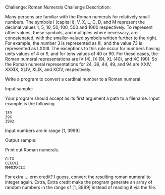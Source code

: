 Challenge: Roman Numerals
Challenge Description:

Many persons are familiar with the Roman numerals for relatively small numbers. The symbols I (capital i), V, X, L, C, D, and M
represent the decimal values 1, 5, 10, 50, 100, 500 and 1000 respectively. To represent other values, these symbols, and multiples 
where necessary, are concatenated, with the smaller-valued symbols written further to the right. For example, the number 3 is 
represented as III, and the value 73 is represented as LXXIII. The exceptions to this rule occur for numbers having units values 
of 4 or 9, and for tens values of 40 or 90. For these cases, the Roman numeral representations are IV (4), IX (9), XL (40), and 
XC (90). So the Roman numeral representations for 24, 39, 44, 49, and 94 are XXIV, XXXIX, XLIV, XLIX, and XCIV, respectively. 

Write a program to convert a cardinal number to a Roman numeral.

Input sample:

Your program should accept as its first argument a path to a filename. Input example is the following
```
159
296
3992
```
Input numbers are in range [1, 3999]

Output sample:

Print out Roman numerals.
```
CLIX
CCXCVI
MMMCMXCII
```

For extra ... erm credit? I guess, convert the resulting roman numeral to integer again. Extra, Extra credit make the program 
generate an array of random numbers in the range of [1, 3999] instead of reading it via the file.
